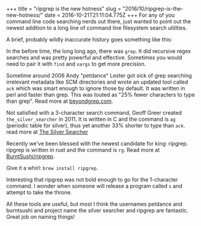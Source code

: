 +++
title = "ripgrep is the new hotness"
slug = "2016/10/ripgrep-is-the-new-hotness/"
date = 2016-10-21T21:11:04.775Z
+++
For any of you command line code searching nerds out there, just wanted to point out the newest addition to a long line of command line filesystem search utilities.

A brief, probably wildly inaccurate history goes something like this:

In the before time, the long long ago, there was `grep`. It did recursive regex searches and was pretty powerful and effective. Sometimes you would need to pair it with `find` and `xargs` to get more precision.

Sometime around 2006 Andy "petdance" Lester got sick of grep searching irrelevant metadata like SCM directories and wrote an updated tool called `ack` which was smart enough to ignore those by default. It was written in perl and faster than grep. This was touted as "25% fewer characters to type than grep". Read more at [beyondgrep.com](http://beyondgrep.com).

Not satisfied with a 3-character search command, Geoff Greer created `the_silver_searcher` in 2011. It is written in C and the command is `ag` (periodic table for silver), thus yet another 33% shorter to type than `ack`. read more at [The Silver Searcher](http://geoff.greer.fm/ag/)

Recently we've been blessed with the newest candidate for king: ripgrep. ripgrep is written in rust and the command is `rg`. Read more at [BurntSushi/ripgrep](https://github.com/BurntSushi/ripgrep).

Give it a whirl: `brew install ripgrep`.

Interesting that ripgrep was not bold enough to go for the 1-character command. I wonder when someone will release a program called `s` and attempt to take the throne.

All these tools are useful, but most I think the usernames petdance and burntsushi and project name the silver searcher and ripgrep are fantastic. Great job on naming things!
